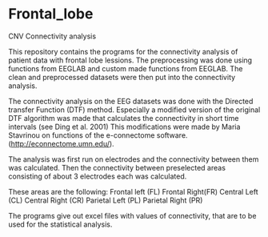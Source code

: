 # Frontal_lobe
CNV Connectivity analysis

This repository contains the programs for the connectivity analysis of patient data with frontal lobe lessions. 
The preprocessing was done using functions from EEGLAB and custom made functions from EEGLAB.
The clean and preprocessed datasets were then put into the connectivity analysis. 

The connectivity analysis on the EEG datasets was done with the Directed transfer Function (DTF) method. Especially a 
modified version of the original DTF algorithm was made that calculates the connectivity in short time intervals (see Ding et al. 2001)
This modifications were made by Maria Stavrinou on functions of the e-connectome software. (http://econnectome.umn.edu/).

The analysis was first run on electrodes and the connectivity between them was calculated. 
Then the connectivity between preselected areas consisting of about 3 electrodes each was calculated.  

These areas are the following:
Frontal left (FL)
Frontal Right(FR)
Central Left (CL)
Central Right (CR)
Parietal Left (PL)
Parietal Right (PR)


The programs give out excel files with values of connectivity, that are to be used for the statistical analysis. 
